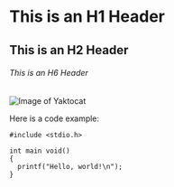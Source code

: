 # This is an H1 Header
## This is an H2 Header
###### This is an H6 Header

![Image of Yaktocat](https://octodex.github.com/images/yaktocat.png)

Here is a code example:
```
#include <stdio.h>

int main void()
{
  printf("Hello, world!\n");
}
```
